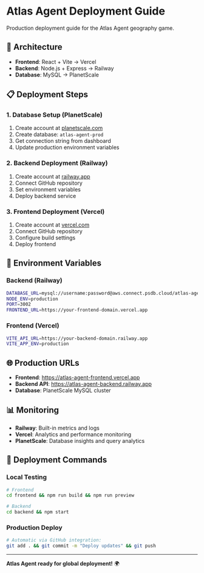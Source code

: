 # Atlas Agent Deployment Guide

Production deployment guide for the Atlas Agent geography game.

## 🚀 Architecture

- **Frontend**: React + Vite → Vercel
- **Backend**: Node.js + Express → Railway  
- **Database**: MySQL → PlanetScale

## 📋 Deployment Steps

### 1. Database Setup (PlanetScale)
1. Create account at [planetscale.com](https://planetscale.com)
2. Create database: `atlas-agent-prod`
3. Get connection string from dashboard
4. Update production environment variables

### 2. Backend Deployment (Railway)
1. Create account at [railway.app](https://railway.app)
2. Connect GitHub repository
3. Set environment variables
4. Deploy backend service

### 3. Frontend Deployment (Vercel)
1. Create account at [vercel.com](https://vercel.com)
2. Connect GitHub repository
3. Configure build settings
4. Deploy frontend

## 🔧 Environment Variables

### Backend (Railway)
```bash
DATABASE_URL=mysql://username:password@aws.connect.psdb.cloud/atlas-agent-prod?sslaccept=strict
NODE_ENV=production
PORT=3002
FRONTEND_URL=https://your-frontend-domain.vercel.app
```

### Frontend (Vercel)
```bash
VITE_API_URL=https://your-backend-domain.railway.app
VITE_APP_ENV=production
```

## 🌐 Production URLs

- **Frontend**: https://atlas-agent-frontend.vercel.app
- **Backend API**: https://atlas-agent-backend.railway.app
- **Database**: PlanetScale MySQL cluster

## 📊 Monitoring

- **Railway**: Built-in metrics and logs
- **Vercel**: Analytics and performance monitoring  
- **PlanetScale**: Database insights and query analytics

## 🚀 Deployment Commands

### Local Testing
```bash
# Frontend
cd frontend && npm run build && npm run preview

# Backend  
cd backend && npm start
```

### Production Deploy
```bash
# Automatic via GitHub integration:
git add . && git commit -m "Deploy updates" && git push
```

---

**Atlas Agent ready for global deployment!** 🌍